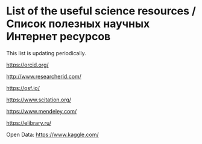 # List of the useful science resources / Список полезных научных Интернет ресурсов

This list is updating periodically. 

https://orcid.org/

http://www.researcherid.com/

https://osf.io/

https://www.scitation.org/

https://www.mendeley.com/

https://elibrary.ru/

Open Data:
https://www.kaggle.com/
